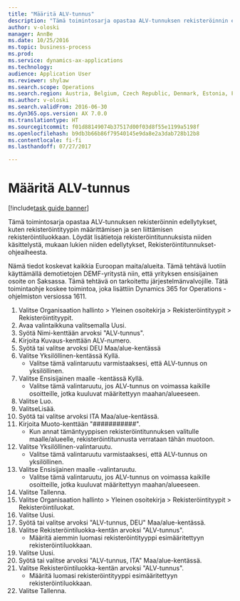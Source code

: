 ```yaml
--- 
title: "Määritä ALV-tunnus"
description: "Tämä toimintosarja opastaa ALV-tunnuksen rekisteröinnin edellytykset, kuten rekisteröintityypin määrittämisen ja sen liittämisen rekisteröintiluokkaan."
author: v-oloski
manager: AnnBe
ms.date: 10/25/2016
ms.topic: business-process
ms.prod: 
ms.service: dynamics-ax-applications
ms.technology: 
audience: Application User
ms.reviewer: shylaw
ms.search.scope: Operations
ms.search.region: Austria, Belgium, Czech Republic, Denmark, Estonia, Finland, France, Germany, Hungary, Ireland, Italy, Latvia, Lithuania, Netherlands, Poland, Spain, Sweden, United Kingdom
ms.author: v-oloski
ms.search.validFrom: 2016-06-30
ms.dyn365.ops.version: AX 7.0.0
ms.translationtype: HT
ms.sourcegitcommit: f01d88149074b37517d00f03d8f55e1199a5198f
ms.openlocfilehash: b9db3b66b86f79540145e9da8e2a3dab728b12b8
ms.contentlocale: fi-fi
ms.lasthandoff: 07/27/2017

---
```

# <a name="set-up-vat-id"></a>Määritä ALV-tunnus

[!include[task guide banner](../../includes/task-guide-banner.md)]

Tämä toimintosarja opastaa ALV-tunnuksen rekisteröinnin edellytykset, kuten rekisteröintityypin määrittämisen ja sen liittämisen rekisteröintiluokkaan. Löydät lisätietoja rekisteröintitunnuksista niiden käsittelystä, mukaan lukien niiden edellytykset, Rekisteröintitunnukset-ohjeaiheesta. 

Nämä tiedot koskevat kaikkia Euroopan maita/alueita. Tämä tehtävä luotiin käyttämällä demotietojen DEMF-yritystä niin, että yrityksen ensisijainen osoite on Saksassa. Tämä tehtävä on tarkoitettu järjestelmänvalvojille. Tätä toimintaohje koskee toimintoa, joka lisättiin Dynamics 365 for Operations -ohjelmiston versiossa 1611.

1. Valitse Organisaation hallinto > Yleinen osoitekirja > Rekisteröintityypit > Rekisteröintityypit.
2. Avaa valintaikkuna valitsemalla Uusi.
3. Syötä Nimi-kenttään arvoksi "ALV-tunnus".
4. Kirjoita Kuvaus-kenttään ALV-numero.
5. Syötä tai valitse arvoksi DEU Maa/alue-kentässä
6. Valitse Yksilöllinen-kentässä Kyllä.
    * Valitse tämä valintaruutu varmistaaksesi, että ALV-tunnus on yksilöllinen.  
7. Valitse Ensisijainen maalle -kentässä Kyllä.
    * Valitse tämä valintaruutu, jos ALV-tunnus on voimassa kaikille osoitteille, jotka kuuluvat määritettyyn maahan/alueeseen.  
8. Valitse Luo.
9. ValitseLisää.
10. Syötä tai valitse arvoksi ITA Maa/alue-kentässä.
11. Kirjoita Muoto-kenttään "###########".
    * Kun annat tämäntyyppisen rekisteröintitunnuksen valitulle maalle/alueelle, rekisteröintitunnusta verrataan tähän muotoon.  
12. Valitse Yksilöllinen-valintaruutu.
    * Valitse tämä valintaruutu varmistaaksesi, että ALV-tunnus on yksilöllinen.  
13. Valitse Ensisijainen maalle -valintaruutu.
    * Valitse tämä valintaruutu, jos ALV-tunnus on voimassa kaikille osoitteille, jotka kuuluvat määritettyyn maahan/alueeseen.  
14. Valitse Tallenna.
15. Valitse Organisaation hallinto > Yleinen osoitekirja > Rekisteröintityypit > Rekisteröintiluokat.
16. Valitse Uusi.
17. Syötä tai valitse arvoksi "ALV-tunnus, DEU" Maa/alue-kentässä.
18. Valitse Rekisteröintiluokka-kentän arvoksi "ALV-tunnus".
    * Määritä aiemmin luomasi rekisteröintityyppi esimääritettyyn rekisteröintiluokkaan.  
19. Valitse Uusi.
20. Syötä tai valitse arvoksi "ALV-tunnus, ITA" Maa/alue-kentässä.
21. Valitse Rekisteröintiluokka-kentän arvoksi "ALV-tunnus".
    * Määritä luomasi rekisteröintityyppi esimääritettyyn rekisteröintiluokkaan.  
22. Valitse Tallenna.


